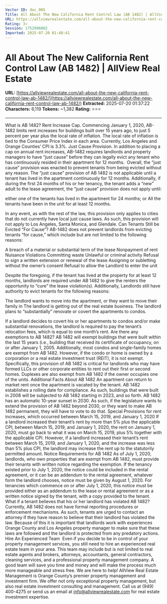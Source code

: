 ```yaml
---
Vector ID: doc_005
Title: All About The New California Rent Control Law (AB 1482) | AllView Real Estate
URL: https://allviewrealestate.com/all-about-the-new-california-rent-control-law-ab-1482/
Rating: 3⭐
Session: 1752996002
Imported: 2025-07-20 01:48:41
---
```


# All About The New California Rent Control Law (AB 1482) | AllView Real Estate

**URL:** [https://allviewrealestate.com/all-about-the-new-california-rent-control-law-ab-1482/](https://allviewrealestate.com/all-about-the-new-california-rent-control-law-ab-1482/)
**Extracted:** 2025-07-20 01:37:22
**Characters:** 6,119
**Tokens:** ~1,382
**Rating:** ⭐⭐⭐

---

 What is AB 1482? 
Rent Increase Cap. Commencing January 1, 2020, AB-1482 limits rent increases for buildings built over 15 years ago, to just 5 percent per year plus the local rate of inflation. The local rate of inflation is tied to the Consumer Price Index in each area. Currently, Los Angeles and Orange Counties’ CPI is 3.3%.
Just Cause Provision. In addition to placing a cap on annual rent increases, AB-1482 requires landlords and property managers to have “just cause” before they can legally evict any tenant who has continuously resided in their apartment for 12 months.  Overall, the “just cause” provision was enacted to prevent tenants from being evicted without any reason.
The “just cause” provision of AB 1482 is not applicable until a tenant has lived in the apartment continuously for 12 months. Additionally, if during the first 24 months of his or her tenancy, the tenant adds a “new” adult to the lease agreement, the “just cause” provision does not apply until:

either one of the tenants has lived in the apartment for 24 months; or
All the tenants have been in the unit for at least 12 months.

In any event, as with the rest of the law, this provision only applies to cities that do not currently have local just cause laws. As such, this provision will not apply to Los Angeles, Santa Monica, and Glendale.
Can Tenants Still be Evicted “For Cause”?
AB-1482 does not prevent landlords from evicting tenants “for cause,” which include but are not limited to the following reasons:

A breach of a material or substantial term of the lease
Nonpayment of rent
Nuisance Violations
Committing waste
Unlawful or criminal activity
Refusal to sign a written extension or renewal of the lease
Assigning or subletting without the owner’s consent
Refusal to allow the Landlord to enter the unit

Despite the foregoing, if the tenant has lived at the property for at least 12 months, landlords are required under AB 1482 to give the renters the opportunity to “cure” the lease violation(s).
Additionally, Landlords still have authority to evict tenants for the following reasons:

The landlord wants to move into the apartment, or they want to move their family in
The landlord is getting out of the real estate business.
The landlord plans to “substantially” renovate or covert the apartments to condos.

If a landlord decides to covert his or her apartments to condos and/or make substantial renovations, the landlord is required to pay the tenant’s relocation fees, which is equal to one month’s rent.
Are there any exemptions to AB 1482?
AB 1482 will exempt buildings that were built within the last 15 years (i.e., building that received its certificate of occupancy, on or after January 1, 2005. Additionally, most condos and single-family homes are exempt from AB 1482. However, if the condo or home is owned by a corporation or a real estate investment trust (REIT), it is not exempt. Specifically, this provision of AB 1482 is critical for landlords who may have formed LLCs or other corporate entities to rent out their first or second homes. Duplexes are also exempt from AB 1482 if the owner occupies one of the units.
Additional Facts About AB 1482
An apartment can return to market rent once the apartment is vacated by the tenant.
AB 1482 establishes a rolling date for compliance. As such, buildings that were built in 2008 will be subjected to AB 1482 starting in 2023, and so forth.
AB 1482 has an automatic 10-year sunset in 2030. As such, if the legislature wants to extend the provision of AB 1482 beyond 2030, or they want to make AB 1482 permanent, they will have to vote to do that.
Special Provisions for rent increases, which occurred between March 15, 2019, and January 1, 2020
If a landlord increased their tenant’s rent by more than 5% plus the applicable CPI, between March 15, 2019, and January 1, 2020, the rent on January 1, 2020, must go back to what it was on March 15, 2019, plus 5% together with the applicable CPI.
However, if a landlord increased their tenant’s rent between March 15, 2019, and January 1, 2020, and the increase was less than 5% plus CPI, the landlord may increase the rent up to the statutorily permitted amount.
Notice Requirements for AB 1482
As of July 1, 2020, landlords, who own properties that are exempt from AB 1482, must provide their tenants with written notice regarding the exemption.
If the tenancy existed prior to July 1, 2020, the notice could be included in the rental agreement, or it can be an addendum to the rental agreement, whatever form the landlord chooses, notice must be given by August 1, 2020.
For tenancies which commence on or after July 1, 2020, this notice must be provided either as an addendum to the lease or rental agreement or as a written notice signed by the tenant, with a copy provided to the tenant.
What if a tenant believes that his or her landlord has violated AB 1482?
Currently, AB 1482 does not have formal reporting procedures or enforcement mechanisms. As such, tenants are urged to contact an attorney if they have reason to believe that their landlord has violated the law. Because of this it is important that landlords work with experiences Orange County and Los Angeles property manager to make sure that these laws are followed and the landlord is protected from any predatory actions.
Hire An Experienced Team 
Even if you decide to be in control of your property management services, you still need to hire an experienced real estate team in your area. This team may include but is not limited to real estate agents and brokers, attorneys, accountants, general contractors, cleaning services, and a professional property management company. A good team will save you time and money and will make the process much more manageable and stress free.
We are here to help!
AllView Real Estate Management is Orange County’s premier property management and investment firm. We offer not only exceptional property management, but also real estate investment consulting and management. Call us at (949) 400-4275 or send us an email at info@allviewrealestate.com for real estate investment expertise.
